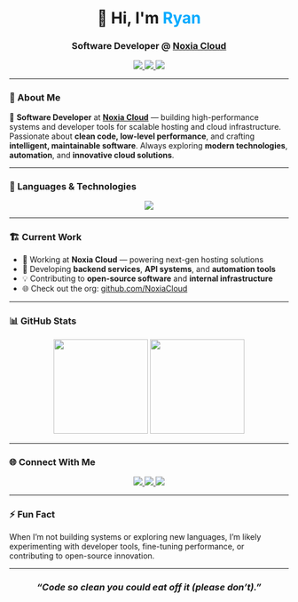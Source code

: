 <!-- 💼 GitHub Profile README for Ryan Wylie -->

<h1 align="center">👋 Hi, I'm <span style="color:#00aaff;">Ryan</span></h1>
<h3 align="center">Software Developer @ <a href="https://noxia.cloud" target="_blank">Noxia Cloud</a></h3>

<p align="center">
  <a href="https://github.com/NoxiaCloud">
    <img src="https://img.shields.io/badge/Noxia_Cloud-%2300aaff.svg?style=for-the-badge&logo=cloudflare&logoColor=white" />
  </a>
  <a href="mailto:Ryan.Wylie@noxia.cloud">
    <img src="https://img.shields.io/badge/Contact%20Me-0078D4?style=for-the-badge&logo=gmail&logoColor=white" />
  </a>
  <a href="https://github.com/ryan-wylie">
    <img src="https://img.shields.io/github/followers/ryanwylie?label=Follow&style=for-the-badge" />
  </a>
</p>

---

### 🧠 About Me

💼 **Software Developer** at [**Noxia Cloud**](https://noxia.cloud) — building high-performance systems and developer tools for scalable hosting and cloud infrastructure.
Passionate about **clean code, low-level performance**, and crafting **intelligent, maintainable software**. Always exploring **modern technologies**, **automation**, 
and **innovative cloud solutions**.

---

### 🧩 Languages & Technologies

<p align="center">
  <img src="https://skillicons.dev/icons?i=python,lua,js,ts,html,css,cpp,cs,c,rust,bash,git,docker,linux,vscode,react,nodejs" />
</p>

---

### 🏗️ Current Work

- 🔭 Working at **Noxia Cloud** — powering next-gen hosting solutions  
- 🧩 Developing **backend services**, **API systems**, and **automation tools**  
- 💡 Contributing to **open-source software** and **internal infrastructure**  
- 🌐 Check out the org: [github.com/NoxiaCloud](https://github.com/NoxiaCloud)

---

### 📊 GitHub Stats

<p align="center">
  <img height="170em" src="https://github-readme-stats.vercel.app/api?username=ryan-wylie&show_icons=true&theme=github_dark&hide_border=true&include_all_commits=true" />
  <img height="170em" src="https://github-readme-stats.vercel.app/api/top-langs/?username=ryan-wylie&layout=compact&theme=github_dark&hide_border=true" />
</p>

---

### 🌐 Connect With Me

<p align="center">
  <a href="https://noxia.cloud" target="_blank">
    <img src="https://img.shields.io/badge/Website-0A66C2?style=for-the-badge&logo=Google-chrome&logoColor=white" />
  </a>
  <a href="https://github.com/ryan-wylie" target="_blank">
    <img src="https://img.shields.io/badge/GitHub-171515?style=for-the-badge&logo=github&logoColor=white" />
  </a>
  <a href="mailto:Ryan.Wylie@noxia.cloud" target="_blank">
    <img src="https://img.shields.io/badge/Email-0078D4?style=for-the-badge&logo=gmail&logoColor=white" />
  </a>
</p>

---

### ⚡ Fun Fact
When I’m not building systems or exploring new languages, I’m likely experimenting with developer tools, fine-tuning performance, or contributing to open-source innovation.

---

<h3 align="center"><i>“Code so clean you could eat off it (please don’t).”</i></h3>

